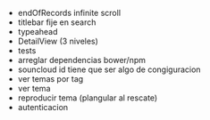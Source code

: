 - endOfRecords infinite scroll 
- titlebar fije en search
- typeahead
- DetailView (3 niveles)
- tests
- arreglar dependencias bower/npm
- souncloud id tiene que ser algo de congiguracion
- ver temas por tag
- ver tema
- reproducir tema (plangular al rescate)
- autenticacion


